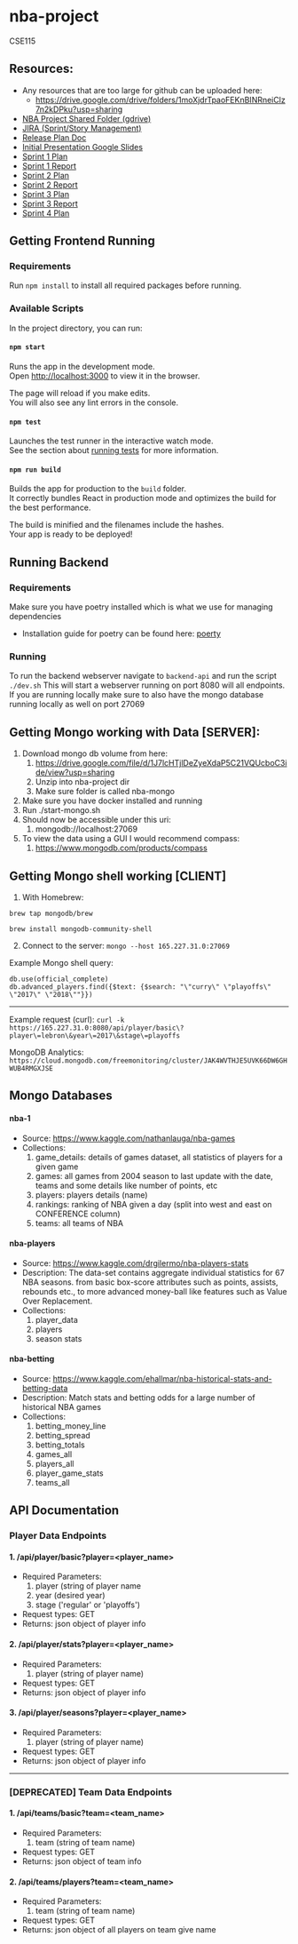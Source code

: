 # nba-project
CSE115

## Resources:
* Any resources that are too large for github can be uploaded here:
    * https://drive.google.com/drive/folders/1moXjdrTpaoFEKnBINRneiClz7n2kDPku?usp=sharing
* [NBA Project Shared Folder (gdrive)](https://drive.google.com/drive/folders/0APLV1JIxxMvNUk9PVA)
* [JIRA (Sprint/Story Management)](https://nbadb.atlassian.net/secure/RapidBoard.jspa?projectKey=NBA)
* [Release Plan Doc](https://docs.google.com/document/d/1Gi5N25cxH5tdHwD4RcxDuTLrFQG7naUqsnnJQdIfxS8/edit)
* [Initial Presentation Google Slides](https://docs.google.com/document/d/1Gi5N25cxH5tdHwD4RcxDuTLrFQG7naUqsnnJQdIfxS8/edit)
* [Sprint 1 Plan](https://docs.google.com/document/d/1vhGEjX9edBMyNXJ1CU2zA4r9vIr3i6M9A2rFQYs-AD8/edit?usp=sharing)
* [Sprint 1 Report](https://docs.google.com/document/d/1b-AZ1sWr0hPJQJBzr8ktH7feTw9IG9P5ZyXByoQW3g0/edit?usp=sharing)
* [Sprint 2 Plan](https://docs.google.com/document/d/18SG5_iivvgSS76AtI7EcfZMnXrB4IlHhEpBKrsddRQo/edit?usp=sharing)
* [Sprint 2 Report](https://docs.google.com/document/d/1JfbDNvRw3NlE1pCAG2c65WSvfoK84Y9yfzEmHtkq7QU/edit?usp=sharing)
* [Sprint 3 Plan](https://docs.google.com/document/d/1KXc_8nbs-cNGViP5YPqUC7lDmhc00pSWgkuNrT-BJ9I/edit)
* [Sprint 3 Report](https://docs.google.com/document/d/18Ub32gAbnZThY7ou6OQW-b6G4yuQ51BQShq6zSCOeOs/edit)
* [Sprint 4 Plan](https://docs.google.com/document/d/1IfShkFGDsBJxwENH3YJHX-mHAv_gbGYDHvGnGnQR3d4/edit?usp=sharing)

## Getting Frontend Running

### Requirements

Run `npm install` to install all required packages before running.

### Available Scripts

In the project directory, you can run:

#### `npm start`

Runs the app in the development mode.\
Open [http://localhost:3000](http://localhost:3000) to view it in the browser.

The page will reload if you make edits.\
You will also see any lint errors in the console.

#### `npm test`

Launches the test runner in the interactive watch mode.\
See the section about [running tests](https://facebook.github.io/create-react-app/docs/running-tests) for more information.

#### `npm run build`

Builds the app for production to the `build` folder.\
It correctly bundles React in production mode and optimizes the build for the best performance.

The build is minified and the filenames include the hashes.\
Your app is ready to be deployed!

## Running Backend

### Requirements
Make sure you have poetry installed which is what we use for managing dependencies
* Installation guide for poetry can be found here: [poerty](https://python-poetry.org/docs/)

### Running
To run the backend webserver navigate to `backend-api` and run the script `./dev.sh`
This will start a webserver running on port 8080 will all endpoints. If you are running locally make sure to also have the mongo database running locally as well on port 27069

## Getting Mongo working with Data [SERVER]:
1. Download mongo db volume from here:
    1. https://drive.google.com/file/d/1J7lcHTjlDeZyeXdaP5C21VQUcboC3ide/view?usp=sharing
    2. Unzip into nba-project dir
    3. Make sure folder is called nba-mongo
2. Make sure you have docker installed and running
3. Run ./start-mongo.sh
4. Should now be accessible under this uri:
    1. mongodb://localhost:27069
5. To view the data using a GUI I would recommend compass:
    1. https://www.mongodb.com/products/compass

## Getting Mongo shell working [CLIENT]
1. With Homebrew:

`brew tap mongodb/brew`

`brew install mongodb-community-shell`

2. Connect to the server:
`mongo --host 165.227.31.0:27069`

Example Mongo shell query: 

```
db.use(official_complete)
db.advanced_players.find({$text: {$search: "\"curry\" \"playoffs\" \"2017\" \"2018\""}})
```

--- 


Example request (curl): `curl -k https://165.227.31.0:8080/api/player/basic\?player\=lebron\&year\=2017\&stage\=playoffs`




MongoDB Analytics: `https://cloud.mongodb.com/freemonitoring/cluster/JAK4WVTHJE5UVK66DW6GHWUB4RMGXJSE`



## Mongo Databases

#### nba-1
* Source: https://www.kaggle.com/nathanlauga/nba-games
* Collections:
    1. game_details: details of games dataset, all statistics of players for a given game
    2. games: all games from 2004 season to last update with the date, teams and some details like number of points, etc
    3. players: players details (name)
    4. rankings: ranking of NBA given a day (split into west and east on CONFERENCE column)
    5. teams: all teams of NBA
    
#### nba-players
* Source: https://www.kaggle.com/drgilermo/nba-players-stats
* Description: The data-set contains aggregate individual statistics for 67 NBA seasons. from basic box-score attributes such as points, assists, rebounds etc., to more advanced money-ball like features such as Value Over Replacement.
* Collections:
    1. player_data
    2. players
    3. season stats
    
#### nba-betting
* Source: https://www.kaggle.com/ehallmar/nba-historical-stats-and-betting-data
* Description: Match stats and betting odds for a large number of historical NBA games
* Collections:
    1. betting_money_line
    2. betting_spread
    3. betting_totals
    4. games_all
    5. players_all
    6. player_game_stats
    7. teams_all

        
## API Documentation

### Player Data Endpoints
#### 1. /api/player/basic?player=<player_name>
* Required Parameters:
    1. player (string of player name
    2. year (desired year)
    3. stage ('regular' or 'playoffs')
* Request types: GET
* Returns: json object of player info

#### 2. /api/player/stats?player=<player_name>
* Required Parameters:
    1. player (string of player name)
* Request types: GET
* Returns: json object of player info

#### 3. /api/player/seasons?player=<player_name>
* Required Parameters:
    1. player (string of player name)
* Request types: GET
* Returns: json object of player info

---

### [DEPRECATED] Team Data Endpoints
#### 1. /api/teams/basic?team=<team_name>
* Required Parameters:
    1. team (string of team name)
* Request types: GET
* Returns: json object of team info

#### 2. /api/teams/players?team=<team_name>
* Required Parameters:
    1. team (string of team name)
* Request types: GET
* Returns: json object of all players on team give name


